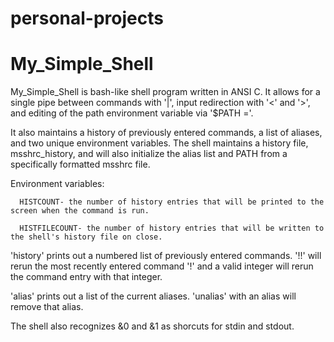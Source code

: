 # personal-projects

# My_Simple_Shell

My_Simple_Shell is bash-like shell program written in ANSI C. It allows for a single pipe between commands with '|', input redirection with '<' and '>', and editing of the path environment variable via '$PATH ='. 

It also maintains a history of previously entered commands, a list of aliases, and two unique environment variables.
The shell maintains a history file, msshrc_history, and will also initialize the alias list and PATH from a specifically formatted msshrc file.

  Environment variables:
  
      HISTCOUNT- the number of history entries that will be printed to the screen when the command is run.
      
      HISTFILECOUNT- the number of history entries that will be written to the shell's history file on close.
    
'history' prints out a numbered list of previously entered commands.
  '!!' will rerun the most recently entered command
  '!' and a valid integer will rerun the command entry with that integer.
  
'alias' prints out a list of the current aliases.
  'unalias' with an alias will remove that alias.
  
  The shell also recognizes &0 and &1 as shorcuts for stdin and stdout.
